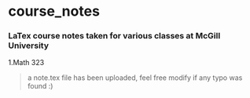 # course_notes
### LaTex course notes taken for various classes at McGill University 

1.Math 323    
  >a note.tex file has been uploaded, feel free modify if any typo was found :)
